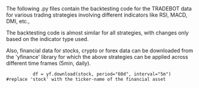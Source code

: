 The following .py files contain the backtesting code for the TRADEBOT data for various trading strategies involving different indicators like RSI, MACD, DMI, etc.,

The backtesting code is almost similar for all strategies, with changes only based on the indicator type used. 

Also, financial data for stocks, crypto or forex data can be downloaded from the 'yfinance' library for which the above strategies can be applied across different time frames (5min, daily).

              df = yf.download(stock, period="60d", interval="5m")    #replace 'stock' with the ticker-name of the financial asset

